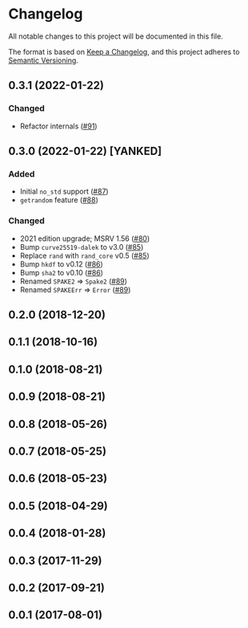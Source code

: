 # Changelog
All notable changes to this project will be documented in this file.

The format is based on [Keep a Changelog](https://keepachangelog.com/en/1.0.0/),
and this project adheres to [Semantic Versioning](https://semver.org/spec/v2.0.0.html).

## 0.3.1 (2022-01-22)
### Changed
- Refactor internals ([#91])

[#91]: https://github.com/RustCrypto/PAKEs/pull/91

## 0.3.0 (2022-01-22) [YANKED]
### Added
- Initial `no_std` support ([#87])
- `getrandom` feature ([#88])

### Changed
- 2021 edition upgrade; MSRV 1.56 ([#80])
- Bump `curve25519-dalek` to v3.0  ([#85])
- Replace `rand` with `rand_core` v0.5 ([#85])
- Bump `hkdf` to v0.12 ([#86])
- Bump `sha2` to v0.10 ([#86])
- Renamed `SPAKE2` => `Spake2` ([#89])
- Renamed `SPAKEErr` => `Error` ([#89])

[#80]: https://github.com/RustCrypto/PAKEs/pull/80
[#85]: https://github.com/RustCrypto/PAKEs/pull/85
[#86]: https://github.com/RustCrypto/PAKEs/pull/86
[#87]: https://github.com/RustCrypto/PAKEs/pull/87
[#88]: https://github.com/RustCrypto/PAKEs/pull/88
[#89]: https://github.com/RustCrypto/PAKEs/pull/89

## 0.2.0 (2018-12-20)

## 0.1.1 (2018-10-16)

## 0.1.0 (2018-08-21)

## 0.0.9 (2018-08-21)

## 0.0.8 (2018-05-26)

## 0.0.7 (2018-05-25)

## 0.0.6 (2018-05-23)

## 0.0.5 (2018-04-29)

## 0.0.4 (2018-01-28)

## 0.0.3 (2017-11-29)

## 0.0.2 (2017-09-21)

## 0.0.1 (2017-08-01)

